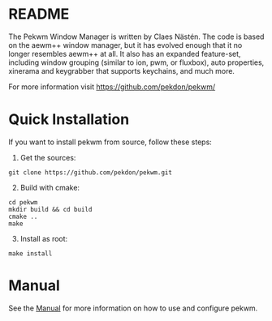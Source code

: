 README
======

The Pekwm Window Manager is written by Claes Nästén. The code is based
on the aewm++ window manager, but it has evolved enough that it no
longer resembles aewm++ at all. It also has an expanded feature-set,
including window grouping (similar to ion, pwm, or fluxbox), auto
properties, xinerama and keygrabber that supports keychains, and much
more.

For more information visit https://github.com/pekdon/pekwm/

Quick Installation
==================

If you want to install pekwm from source, follow these steps:

1. Get the sources:

```
git clone https://github.com/pekdon/pekwm.git
```

2. Build with cmake:

```
cd pekwm
mkdir build && cd build
cmake ..
make
```

3. Install as root:

```
make install
```

Manual
======

See the [Manual](doc/README.md) for more information on how to use and
configure pekwm.
